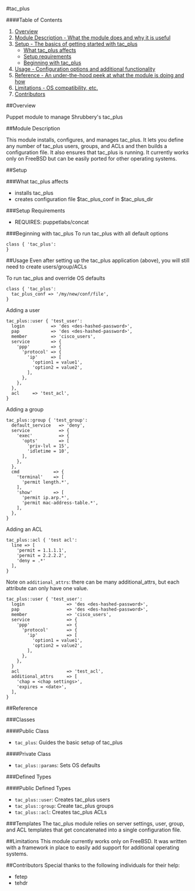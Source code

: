 #tac_plus

####Table of Contents

1. [Overview](#overview)
2. [Module Description - What the module does and why it is useful](#module-description)
3. [Setup - The basics of getting started with tac_plus](#setup)
    * [What tac_plus affects](#what-tac_plus-affects)
    * [Setup requirements](#setup-requirements)
    * [Beginning with tac_plus](#beginning-with-tac_plus])
4. [Usage - Configuration options and additional functionality](#usage)
5. [Reference - An under-the-hood peek at what the module is doing and how](#reference)
5. [Limitations - OS compatibility, etc.](#limitations)
6. [Contributors](#contributors)

##Overview

Puppet module to manage Shrubbery's tac_plus

##Module Description

This module installs, configures, and manages tac_plus.  It lets you define any number of tac_plus users, groups, and ACLs and then builds a configuration file.  It also ensures that tac_plus is running.
It currently works only on FreeBSD but can be easily ported for other operating systems.

##Setup

###What tac_plus affects
* installs tac_plus
* creates configuration file $tac_plus_conf in $tac_plus_dir

###Setup Requirements
* REQUIRES:  puppetlabs/concat

###Beginning with tac_plus
To run tac_plus with all default options
```puppet
class { 'tac_plus':
}
```

##Usage
Even after setting up the tac_plus application (above), you will still need to create users/group/ACLs

To run tac_plus and override OS defaults
```puppet
class { 'tac_plus':
  tac_plus_conf => '/my/new/conf/file',
}
```

Adding a user
```puppet
tac_plus::user { 'test_user':
  login          => 'des <des-hashed-password>',
  pap            => 'des <des-hashed-password>',
  member         => 'cisco_users',
  service        => {
    'ppp'        => {
      'protocol' => {
        'ip'     => [
          'option1 = value1',
          'option2 = value2',
        ],
      },
    },
  },
  acl     => 'test_acl',
}
```

Adding a group
```puppet
tac_plus::group { 'test_group':
  default_service   => 'deny',
  service           => {
    'exec'          => {
      'opts'        => [
        'priv-lvl = 15',
        'idletime = 10',
      ],
    },
  },
  cmd             => {
    'terminal'    => [
      'permit length.*',
    ],
    'show'        => [
      'permit ip.arp.*',
      'permit mac-address-table.*',
    ],
  },
}
```

Adding an ACL
```puppet
tac_plus::acl { 'test acl':
  line => [
    'permit = 1.1.1.1',
    'permit = 2.2.2.2',
    'deny = .*'
  ],
}
```

Note on `additional_attrs`:  there can be many additional_attrs, but each attribute can only have one value.
```puppet
tac_plus::user { 'test_user':
  login                => 'des <des-hashed-password>',
  pap                  => 'des <des-hashed-password>',
  member               => 'cisco_users',
  service              => {
    'ppp'              => {
      'protocol'       => {
        'ip'           => [
          'option1 = value1',
          'option2 = value2',
        ],
      },
    },
  }
  acl                  => 'test_acl',
  additional_attrs     => [
    'chap = <chap settings>',
    'expires = <date>',
  ],
}
```

##Reference

###Classes

####Public Class
* `tac_plus`: Guides the basic setup of tac_plus

####Private Class
* `tac_plus::params`: Sets OS defaults

###Defined Types

####Public Defined Types
* `tac_plus::user`: Creates tac_plus users
* `tac_plus::group`: Create tac_plus groups
* `tac_plus::acl`: Creates tac_plus ACLs

###Templates
The tac_plus module relies on server settings, user, group, and ACL templates that get concatenated into a single configuration file.

##Limitations
This module currently works only on FreeBSD.  It was written with a framework in place to easily add support for additional operating systems.

##Contributors
Special thanks to the following individuals for their help:
* fetep
* tehdr
